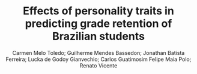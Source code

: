 ---
paperId: 20
author: Carmen Melo Toledo; Guilherme Mendes Bassedon; Jonathan Batista Ferreira; Lucka de Godoy Gianvechio; Carlos Guatimosim Felipe Maia Polo; Renato Vicente
publicationauthor: De Godoy Gianvechio, L. et al.
title: Effects of personality traits in predicting grade retention of Brazilian students
pdf: paper_20.pdf
poster: poster_20.png
pitch: https://www.youtube.com/watch?v=MO-VFzTYgQg&list=PLFHvi5sdWF5VqqqQvVC5SuBY7ecSgqequ&index=24
type: Oral
topic: Applications
category: Extended Abstract
link: https://doi.org/10.52591/lxai2021072412
conference: icml
year: 2021
tags: icml-2021
location: Virtual
---